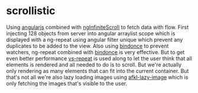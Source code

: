 # scrollistic
Using <a href="https://angularjs.org/">angularjs</a> combined with <a href="https://github.com/sroze/ngInfiniteScroll">ngInfiniteScroll</a> to fetch data with flow. First injecting 128 objects from server into angular arraylist scope which is displayed with a ng-repeat using angular filter unique which prevent any duplicates to be added to the view. Also using <a href="https://github.com/Pasvaz/bindonce">bindonce</a> to prevent watchers, ng-repeat combined with <a href="https://github.com/Pasvaz/bindonce">bindonce</a> is very effective. But to get even better performance <a href="https://github.com/kamilkp/angular-vs-repeat">vs-repeat</a> is used along to let the user think that all elements is rendered and all needed to do is to scroll. But we're actually only rendering as many elements that can fit into the current container. But that's not all we're also lazy loading images using <a href="https://github.com/afklm/ng-lazy-image">afkl-lazy-image</a> which is only fetching the images that's visible to the user.